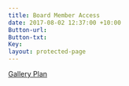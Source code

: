 ```yaml
---
title: Board Member Access
date: 2017-08-02 12:37:00 +10:00
Button-url: 
Button-txt: 
Key: 
layout: protected-page
---
```


[Gallery Plan](http://www.thesubstation.org.au/uploads/UPDATED_Ground%20Floorplan%20-%20Gallery.pdf)
